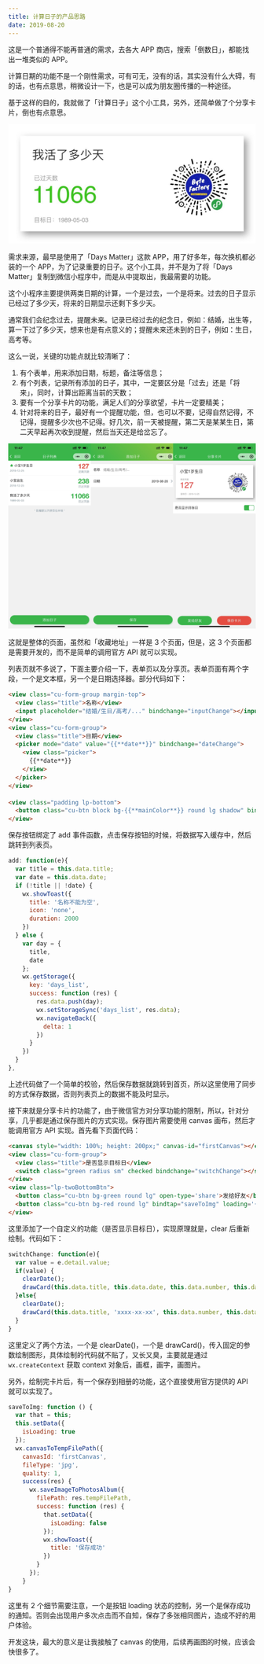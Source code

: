 ```yaml
---
title: 计算日子的产品思路
date: 2019-08-20
---
```


这是一个普通得不能再普通的需求，去各大 APP 商店，搜索「倒数日」，都能找出一堆类似的 APP。

计算日期的功能不是一个刚性需求，可有可无，没有的话，其实没有什么大碍，有的话，也有点意思，稍微设计一下，也是可以成为朋友圈传播的一种途径。

基于这样的目的，我就做了「计算日子」这个小工具，另外，还简单做了个分享卡片，倒也有点意思。

![](./_image/IMG_3101.JPG)

需求来源，最早是使用了「Days Matter」这款 APP，用了好多年，每次换机都必装的一个 APP，为了记录重要的日子。这个小工具，并不是为了将「Days Matter」复制到微信小程序中，而是从中提取出，我最需要的功能。

这个小程序主要提供两类日期的计算，一个是过去，一个是将来。过去的日子显示已经过了多少天，将来的日期显示还剩下多少天。

通常我们会纪念过去，提醒未来。记录已经过去的纪念日，例如：结婚，出生等，算一下过了多少天，想来也是有点意义的；提醒未来还未到的日子，例如：生日，高考等。

这么一说，关键的功能点就比较清晰了：

1. 有个表单，用来添加日期，标题，备注等信息；
2. 有个列表，记录所有添加的日子，其中，一定要区分是「过去」还是「将来」，同时，计算出距离当前的天数；
3. 要有一个分享卡片的功能，满足人们的分享欲望，卡片一定要精美；
4. 针对将来的日子，最好有一个提醒功能，但，也可以不要，记得自然记得，不记得，提醒多少次也不记得。好几次，前一天被提醒，第二天是某某生日，第二天早起再次收到提醒，然后当天还是给岔忘了。

![](./_image/IMG_3100.JPG)

这就是整体的页面，虽然和「收藏地址」一样是 3 个页面，但是，这 3 个页面都是需要开发的，而不是简单的调用官方 API 就可以实现。


列表页就不多说了，下面主要介绍一下，表单页以及分享页。表单页面有两个字段，一个是文本框，另一个是日期选择器。部分代码如下：

```html
<view class="cu-form-group margin-top">
  <view class="title">名称</view>
  <input placeholder="结婚/生日/高考/..." bindchange="inputChange"></input>
</view>
<view class="cu-form-group">
  <view class="title">日期</view>
  <picker mode="date" value="{{**date**}}" bindchange="dateChange">
    <view class="picker">
      {{**date**}}
    </view>
  </picker>
</view>

<view class="padding lp-bottom">
  <button class="cu-btn block bg-{{**mainColor**}} round lg shadow" bindtap="add">保存</button>
</view>
```

保存按钮绑定了 add 事件函数，点击保存按钮的时候，将数据写入缓存中，然后跳转到列表页。

```js
add: function(e){
  var title = this.data.title;
  var date = this.data.date;
  if (!title || !date) {
    wx.showToast({
      title: '名称不能为空',
      icon: 'none',
      duration: 2000
    })
  } else {
    var day = {
      title,
      date
    };
    wx.getStorage({
      key: 'days_list',
      success: function (res) {
        res.data.push(day);
        wx.setStorageSync('days_list', res.data);
        wx.navigateBack({
          delta: 1
        })
      }
    })
  }
},
```

上述代码做了一个简单的校验，然后保存数据就跳转到首页，所以这里使用了同步的方式保存数据，否则列表页上的数据不能及时显示。

接下来就是分享卡片的功能了，由于微信官方对分享功能的限制，所以，针对分享，几乎都是通过保存图片的方式实现。保存图片需要使用 canvas 画布，然后才能调用官方 API 实现。首先看下页面代码： 

```html
<canvas style="width: 100%; height: 200px;" canvas-id="firstCanvas"></canvas>
<view class="cu-form-group">
  <view class="title">是否显示目标日</view>
  <switch class="green radius sm" checked bindchange="switchChange"></switch>
</view>
<view class="lp-twoBottomBtn">
  <button class="cu-btn bg-green round lg" open-type='share'>发给好友</button>
  <button class="cu-btn bg-red round lg" bindtap="saveToImg" loading='{{ isLoading }}'>保存卡片</button>
</view>
```

这里添加了一个自定义的功能（是否显示目标日），实现原理就是，clear 后重新绘制。代码如下：

```js
switchChange: function(e){
  var value = e.detail.value;
  if(value) {
    clearDate();
    drawCard(this.data.title, this.data.date, this.data.number, this.data.isPast);
  }else{
    clearDate();
    drawCard(this.data.title, 'xxxx-xx-xx', this.data.number, this.data.isPast);
  }
}
```

这里定义了两个方法，一个是 clearDate()，一个是 drawCard()，传入固定的参数绘制图形，具体绘制的代码就不贴了，又长又臭，主要就是通过 `wx.createContext` 获取 context 对象后，画框，画字，画图片。

另外，绘制完卡片后，有一个保存到相册的功能，这个直接使用官方提供的 API 就可以实现了。

```js
saveToImg: function () {
  var that = this;
  this.setData({
    isLoading: true
  });
  wx.canvasToTempFilePath({
    canvasId: 'firstCanvas',
    fileType: 'jpg',
    quality: 1,
    success(res) {
      wx.saveImageToPhotosAlbum({
        filePath: res.tempFilePath,
        success: function (res) {
          that.setData({
            isLoading: false
          });
          wx.showToast({
            title: '保存成功'
          })
        }
      });
    }
}
```

这里有 2 个细节需要注意，一个是按钮 loading 状态的控制，另一个是保存成功的通知。否则会出现用户多次点击而不自知，保存了多张相同图片，造成不好的用户体验。

开发这块，最大的意义是让我接触了 canvas 的使用，后续再画图的时候，应该会快很多了。
